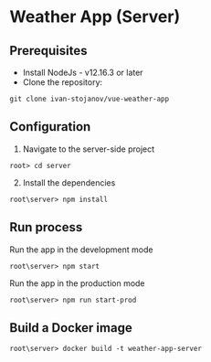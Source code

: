 # Weather App (Server)

## Prerequisites

[//]: # "anything that the developer needs to install and set up before continuing"

- Install NodeJs - v12.16.3 or later
- Clone the repository:

```
git clone ivan-stojanov/vue-weather-app
```

## Configuration

1. Navigate to the server-side project

```
root> cd server
```

2. Install the dependencies

```
root\server> npm install
```

## Run process

Run the app in the development mode

```
root\server> npm start
```

Run the app in the production mode

```
root\server> npm run start-prod
```

## Build a Docker image

```
root\server> docker build -t weather-app-server
```
